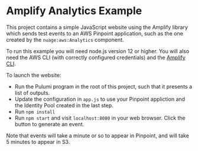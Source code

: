 # Amplify Analytics Example

This project contains a simple JavaScript website using the Amplify library which sends test events to an AWS Pinpoint application, such as the one created by the `nuage:aws:Analytics` component.

To run this example you will need node.js version 12 or higher.  You will also need the AWS CLI (with correctly configured credentials) and the [Amplify CLI](https://aws-amplify.github.io/docs/).

To launch the website:

* Run the Pulumi program in the root of this project, such that it presents a list of outputs.
* Update the configuration in `app.js` to use your Pinpoint appliction and the Identity Pool created in the last step.
* Run `npm install`
* Run `npm start` and visit `localhost:8080` in your web browser.  Click the button to generate an event.

Note that events will take a minute or so to appear in Pinpoint, and will take 5 minutes to appear in S3.
